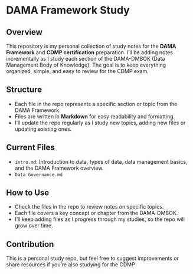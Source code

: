 # DAMA Framework Study

## Overview
This repository is my personal collection of study notes for the **DAMA Framework** and **CDMP certification** preparation. I’ll be adding notes incrementally as I study each section of the DAMA-DMBOK (Data Management Body of Knowledge). The goal is to keep everything organized, simple, and easy to review for the CDMP exam.

## Structure
- Each file in the repo represents a specific section or topic from the DAMA Framework.
- Files are written in **Markdown** for easy readability and formatting.
- I’ll update the repo regularly as I study new topics, adding new files or updating existing ones.

## Current Files
- `intro.md`: Introduction to data, types of data, data management basics, and the DAMA Framework overview.
- `Data Governance.md`

## How to Use
- Check the files in the repo to review notes on specific topics.
- Each file covers a key concept or chapter from the DAMA-DMBOK.
- I’ll keep adding files as I progress through my studies, so the repo will grow over time.

## Contribution
This is a personal study repo, but feel free to suggest improvements or share resources if you’re also studying for the CDMP
